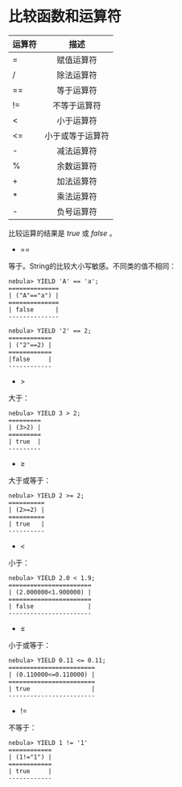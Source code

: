 # 比较函数和运算符

| 运算符  | 描述 | 
|:----  |:----:|
| =     | 赋值运算符   | 
| /     | 除法运算符  | 
| ==    | 等于运算符  | 
| !=    | 不等于运算符  | 
| <     | 小于运算符   | 
| <=    | 小于或等于运算符   | 
| -     | 减法运算符   | 
| %     | 余数运算符   | 
| +     | 加法运算符   | 
| *     | 乘法运算符  | 
| -     | 负号运算符   | 


比较运算的结果是 _true_ 或 _false_ 。

* ==

等于。String的比较大小写敏感。不同类的值不相同：

```
nebula> YIELD 'A' == 'a';
==============
| ("A"=="a") |
==============
| false      |
--------------

nebula> YIELD '2' == 2;
============
| ("2"==2) |
============
|false     |
------------
```

* &gt;

大于：

```
nebula> YIELD 3 > 2;
=========
| (3>2) |
=========
| true  |
---------
```

* &ge;

大于或等于：

```
nebula> YIELD 2 >= 2;
==========
| (2>=2) |
==========
| true   |
----------
```

* &lt;

小于：

```
nebula> YIELD 2.0 < 1.9;
=======================
| (2.000000<1.900000) |
=======================
| false               |
-----------------------
```

* &le;

小于或等于：

```
nebula> YIELD 0.11 <= 0.11;
========================
| (0.110000<=0.110000) |
========================
| true                 |
------------------------
```

* !=

不等于：

```
nebula> YIELD 1 != '1'
============
| (1!="1") |
============
| true     |
------------
```